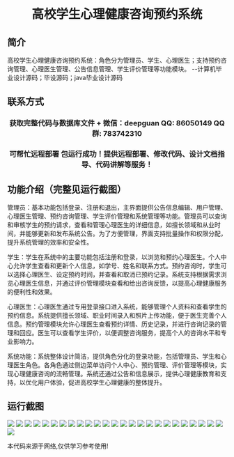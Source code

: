 <p><h1 align="center">高校学生心理健康咨询预约系统</h1></p>

## 简介
高校学生心理健康咨询预约系统：角色分为管理员、学生、心理医生；支持预约咨询管理、心理医生管理、公告信息管理、学生评价管理等功能模块。    --计算机毕业设计源码；毕设源码；java毕业设计源码


## 联系方式
<p><h3 align="center">获取完整代码与数据库文件 + 微信：deepguan QQ: 86050149 QQ群: 783742310</h3></p>
<p><h3 align="center">可帮忙远程部署 包运行成功！提供远程部署、修改代码、设计文档指导、代码讲解等服务！</h3></p>

## 功能介绍（完整见运行截图）
管理员：基本功能包括登录、注册和退出，主界面提供公告信息编辑、用户管理、心理医生管理、预约咨询管理、学生评价管理和系统管理等功能。管理员可以查询和审核学生的预约请求，查看和管理心理医生的详细信息，如擅长领域和从业时间，并能够更新和发布系统公告。为了方便管理，界面支持批量操作和权限分配，提升系统管理的效率和安全性。

学生：学生在系统中的主要功能包括注册和登录，以浏览和预约心理医生。个人中心允许学生查看和更新个人信息，如学号、姓名和联系方式。预约咨询时，学生可以选择心理医生、设定预约时间，并查看和取消已预约记录。系统支持根据需求浏览心理医生信息，并通过评价管理模块查看和给出咨询反馈，以提高心理健康服务的便利性和效果。

心理医生：心理医生通过专用登录接口进入系统，能够管理个人资料和查看学生的预约信息。系统提供擅长领域、职业时间录入和照片上传功能，便于医生完善个人信息。预约管理模块允许心理医生查看预约详情、历史记录，并进行咨询记录的管理和回应。医生可以查看学生评价，以便调整咨询服务，提高个人的咨询水平和专业影响力。

系统功能：系统整体设计简洁，提供角色分化的登录功能，包括管理员、学生和心理医生角色。各角色通过侧边菜单访问个人中心、预约管理、评价管理等模块，实现心理健康咨询的流畅管理。系统还通过公告和信息展示，提供心理健康教育和支持，以优化用户体验，促进高校学生心理健康的整体提升。


## 运行截图
![](img/001.jpg)
![](img/002.jpg)
![](img/003.jpg)
![](img/004.jpg)
![](img/005.jpg)
![](img/006.jpg)
![](img/007.jpg)
![](img/008.jpg)
![](img/009.jpg)
![](img/010.jpg)
![](img/011.jpg)
![](img/012.jpg)
![](img/013.jpg)
![](img/014.jpg)
![](img/015.jpg)
![](img/016.jpg)
![](img/017.jpg)
![](img/018.jpg)
![](img/019.jpg)
![](img/020.jpg)
![](img/021.jpg)
![](img/022.jpg)
![](img/023.jpg)
![](img/024.jpg)
![](img/025.jpg)
![](img/026.jpg)

<p>本代码来源于网络,仅供学习参考使用!</p>

